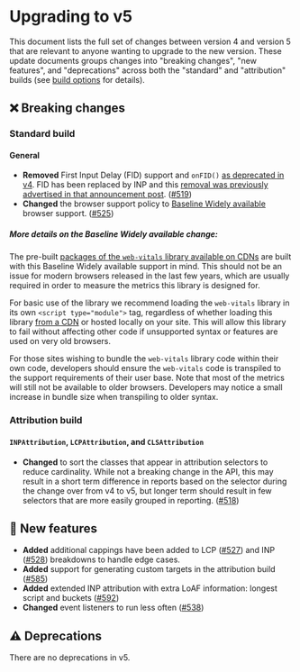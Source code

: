 # Upgrading to v5

This document lists the full set of changes between version 4 and version 5 that are relevant to anyone wanting to upgrade to the new version. These update documents groups changes into "breaking changes", "new features", and "deprecations" across both the "standard" and "attribution" builds (see [build options](/#build-options) for details).

## ❌ Breaking changes

### Standard build

#### General

- **Removed** First Input Delay (FID) support and `onFID()` [as deprecated in v4](./upgrading-to-v4.md#%EF%B8%8F-deprecations). FID has been replaced by INP and this [removal was previously advertised in that announcement post](https://web.dev/blog/inp-cwv-launch#fid_deprecation_timeline). ([#519](https://github.com/GoogleChrome/web-vitals/pull/519))
- **Changed** the browser support policy to [Baseline Widely available](https://web.dev/baseline) browser support. ([#525](https://github.com/GoogleChrome/web-vitals/pull/525))

##### More details on the Baseline Widely available change:

The pre-built [packages of the `web-vitals` library available on CDNs](/README#load-web-vitals-from-a-cdn) are built with this Baseline Widely available support in mind. This should not be an issue for modern browsers released in the last few years, which are usually required in order to measure the metrics this library is designed for.

For basic use of the library we recommend loading the `web-vitals` library in its own `<script type="module">` tag, regardless of whether loading this library [from a CDN](README.md#from-a-cdn) or hosted locally on your site. This will allow this library to fail without affecting other code if unsupported syntax or features are used on very old browsers.

For those sites wishing to bundle the `web-vitals` library code within their own code, developers should ensure the `web-vitals` code is transpiled to the support requirements of their user base. Note that most of the metrics will still not be available to older browsers. Developers may notice a small increase in bundle size when transpiling to older syntax.

### Attribution build

#### `INPAttribution`, `LCPAttribution`, and `CLSAttribution`

- **Changed** to sort the classes that appear in attribution selectors to reduce cardinality. While not a breaking change in the API, this may result in a short term difference in reports based on the selector during the change over from v4 to v5, but longer term should result in few selectors that are more easily grouped in reporting. ([#518](https://github.com/GoogleChrome/web-vitals/pull/518))

## 🚀 New features

- **Added** additional cappings have been added to LCP ([#527](https://github.com/GoogleChrome/web-vitals/pull/527)) and INP ([#528](https://github.com/GoogleChrome/web-vitals/pull/528)) breakdowns to handle edge cases.
- **Added** support for generating custom targets in the attribution build ([#585](https://github.com/GoogleChrome/web-vitals/pull/585))
- **Added** extended INP attribution with extra LoAF information: longest script and buckets ([#592](https://github.com/GoogleChrome/web-vitals/pull/592))
- **Changed** event listeners to run less often ([#538](https://github.com/GoogleChrome/web-vitals/pull/538))

## ⚠️ Deprecations

There are no deprecations in v5.
